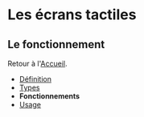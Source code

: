 # Les écrans tactiles
## Le fonctionnement

Retour à l'[Accueil](tactiles.md).
- [Définition](definition.md)
- [Types](types.md)
- **Fonctionnements**
- [Usage](usage.md)


